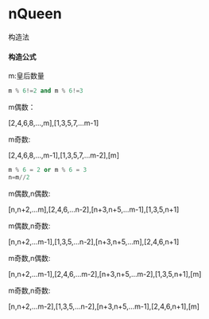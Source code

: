# nQueen
构造法
#### 构造公式
m:皇后数量
```python 
m % 6!=2 and m % 6!=3
```
m偶数：

[2,4,6,8,…,m],[1,3,5,7,…m-1]

m奇数:

[2,4,6,8,…,m-1],[1,3,5,7,…m-2],[m]
```python
m % 6 = 2 or m % 6 = 3
n=m//2
```
m偶数,n偶数:

[n,n+2,…m],[2,4,6,…n-2],[n+3,n+5,…m-1],[1,3,5,n+1]

m偶数,n奇数:

[n,n+2,…m-1],[1,3,5,…n-2],[n+3,n+5,…m],[2,4,6,n+1]

m奇数,n偶数:

[n,n+2,…m-1],[2,4,6,…m-2],[n+3,n+5,…m-2],[1,3,5,n+1],[m]

m奇数,n奇数:

[n,n+2,…m-2],[1,3,5,…n-2],[n+3,n+5,…m-1],[2,4,6,n+1],[m]

